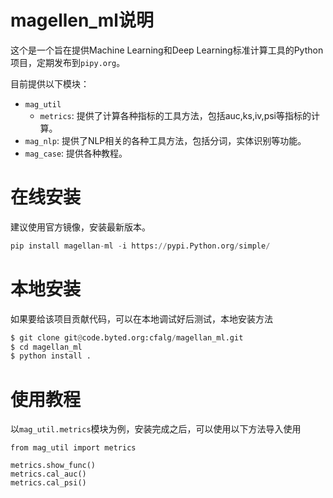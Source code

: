 # magellen_ml说明
这个是一个旨在提供Machine Learning和Deep Learning标准计算工具的Python项目，定期发布到`pipy.org`。

目前提供以下模块：
* `mag_util`
  * `metrics`: 提供了计算各种指标的工具方法，包括auc,ks,iv,psi等指标的计算。
* `mag_nlp`: 提供了NLP相关的各种工具方法，包括分词，实体识别等功能。
* `mag_case`: 提供各种教程。

# 在线安装
建议使用官方镜像，安装最新版本。

```python
pip install magellan-ml -i https://pypi.Python.org/simple/
```

# 本地安装
如果要给该项目贡献代码，可以在本地调试好后测试，本地安装方法

```python
$ git clone git@code.byted.org:cfalg/magellan_ml.git
$ cd magellan_ml
$ python install .
```

# 使用教程
以`mag_util.metrics`模块为例，安装完成之后，可以使用以下方法导入使用

```
from mag_util import metrics

metrics.show_func()
metrics.cal_auc()
metrics.cal_psi()
```